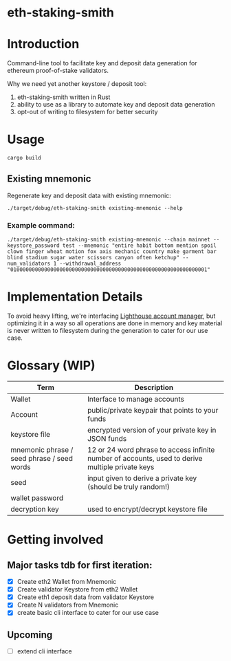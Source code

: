 eth-staking-smith
================

# Introduction

Command-line tool to facilitate key and deposit data generation for ethereum proof-of-stake validators.

Why we need yet another keystore / deposit tool:

1. eth-staking-smith written in Rust
2. ability to use as a library to automate key and deposit data generation
3. opt-out of writing to filesystem for better security

# Usage

```
cargo build
```

## Existing mnemonic 

Regenerate key and deposit data with existing mnemonic:

```
./target/debug/eth-staking-smith existing-mnemonic --help
```

### Example command:

```
./target/debug/eth-staking-smith existing-mnemonic --chain mainnet --keystore_password test --mnemonic "entire habit bottom mention spoil clown finger wheat motion fox axis mechanic country make garment bar blind stadium sugar water scissors canyon often ketchup" --num_validators 1 --withdrawal_address "0100000000000000000000000000000000000000000000000000000000000001"
```

<!-- 
required to cater for our use case: 

1. generate N validators with new mnemonic
2. regenerate N validators with new mnemonic
3. regenerate N validators with existing mnemonic specifying eth1 or eth2 withdrawal address 

-->

# Implementation Details 
To avoid heavy lifting, we're interfacing [Lighthouse account manager](https://github.com/sigp/lighthouse/blob/stable/account_manager), but optimizing it in a way so all operations are done in memory and key material is never written to filesystem during the generation to cater for our use case.

# Glossary (WIP)

| Term      | Description |
| ----------- | ----------- |
| Wallet      | Interface to manage accounts       |
| Account   | public/private keypair that points to your funds        |
| keystore file   | encrypted version of your private key in JSON funds        |
| mnemonic phrase / seed phrase / seed words   | 12 or 24 word phrase to access infinite number of accounts, used to derive multiple private keys        |
| seed   | input given to derive a private key (should be truly random!)        |
| wallet password   |        |
| decryption key   |    used to encrypt/decrypt keystore file    |

# Getting involved

## Major tasks tdb for first iteration:
- [X] Create eth2 Wallet from Mnemonic
- [X] Create validator Keystore from eth2 Wallet
- [X] Create eth1 deposit data from validator Keystore
- [X] Create N validators from Mnemonic
- [X] create basic cli interface to cater for our use case

## Upcoming 
- [ ] extend cli interface